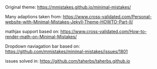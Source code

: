 
Original theme:
https://mmistakes.github.io/minimal-mistakes/


Many adaptions taken from:
https://www.cross-validated.com/Personal-website-with-Minimal-Mistakes-Jekyll-Theme-HOWTO-Part-II/

mathjax support based on:  https://www.cross-validated.com/How-to-render-math-on-Minimal-Mistakes/


Dropdown naviagation bar based on:
https://github.com/mmistakes/minimal-mistakes/issues/1801

issues solved in: https://github.com/taherbs/taherbs.github.io





